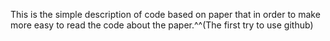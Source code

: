 This is the simple description of code based on paper that in order to make more easy to read the code about the paper.^^(The first try to use github)
